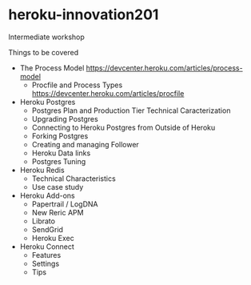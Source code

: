 # heroku-innovation201
Intermediate workshop 

Things to be covered
  - The Process Model https://devcenter.heroku.com/articles/process-model
    - Procfile and Process Types https://devcenter.heroku.com/articles/procfile
  - Heroku Postgres
    - Postgres Plan and Production Tier Technical Caracterization
    - Upgrading Postgres
    - Connecting to Heroku Postgres from Outside of Heroku
    - Forking Postgres
    - Creating and managing Follower
    - Heroku Data links
    - Postgres Tuning
  - Heroku Redis
    - Technical Characteristics
    - Use case study
  - Heroku Add-ons
    - Papertrail / LogDNA
    - New Reric APM
    - Librato
    - SendGrid
    - Heroku Exec
  - Heroku Connect
    - Features
    - Settings
    - Tips

